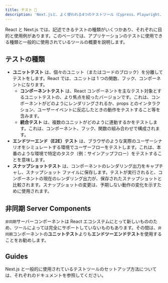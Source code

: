 ```yaml
---
title: テスト 🚧
description: 'Next.jsと、よく使われる4つのテストツール（Cypress、Playwright、Vitest、Jest）のセットアップ方法を学びます。'
---
```


React と Next.js では、記述できるテストの種類がいくつかあり、それぞれに目的と使用例があります。このページでは、アプリケーションのテストに使用できる種類と一般的に使用されているツールの概要を説明します。

## テストの種類

- **ユニットテスト** は、個々のユニット（またはコードのブロック）を分離してテストをします。React では、ユニットは 1 つの関数、フック、コンポーネントになります。
  - **コンポーネントテスト** は、React コンポーネントを主なテスト対象とするユニットテストの、より焦点を絞ったバージョンです。これは、コンポーネントがどのようにレンダリングされるか、props とのインタラクション、ユーザーイベントに反応したときの動作をテストすること等を含みます。
  - **統合テスト** は、複数のユニットがどのように連動するかをテストします。これは、コンポーネント、フック、関数の組み合わせで構成されます。
- **エンドツーエンド（E2E）テスト** は、ブラウザのような実際のユーザーシナリオをシミュレートする環境でユーザーフローをテストします。これは、本番のような環境で特定のタスク（例：サインアップフロー）をテストすることを意味します。
- **スナップショットテスト** は、コンポーネントのレンダリング出力をキャプチャし、スナップショット ファイルに保存します。テストが実行されると、コンポーネントの現在のレンダリング出力が、保存されたスナップショットと比較されます。スナップショットの変更は、予期しない動作の変化を示すために使用されます。

## 非同期 Server Components

`非同期`サーバーコンポーネントは React エコシステムにとって新しいもののため、ツールによっては完全にサポートしていないものもあります。その間は、`非同期`コンポーネントの**ユニットテスト**よりも**エンドツーエンドテスト**を使用することをお勧めします。

## Guides

Next.js と一般的に使用されているテストツールのセットアップ方法については、それぞれのドキュメントを参照してください。
